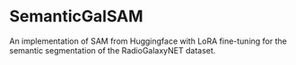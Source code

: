 # SemanticGalSAM
An implementation of SAM from Huggingface with LoRA fine-tuning for the semantic segmentation of the RadioGalaxyNET dataset.
